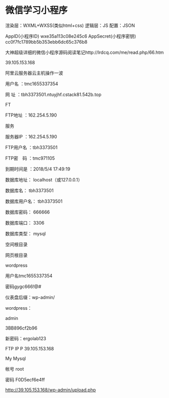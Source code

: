 # 微信学习小程序
渲染层：WXML+WXSS(类似html+css)
逻辑层：JS
配置：JSON

AppID(小程序ID) wxe35a113c08e245c6
AppSecret(小程序密钥) 
cc0f7fc1789bb5b353ebb6dc65c376b8

大神超级详细的微信小程序源码阅读笔记http://lrdcq.com/me/read.php/66.htm



39.105.153.168


阿里云服务器云主机操作一波

用户名 ：tmc1655337354


网 址 ：tbh3373501.ntuyjhf.cstack81.542b.top



FT

FTP地址 ：162.254.5.190



服务

服务器IP ：162.254.5.190





FTP用户名 ：tbh3373501



FTP密　码 ：tmc971105



到期时间是 ：2018/5/4 17:49:19





数据库地址：      localhost（或127.0.0.1）





数据库名：     tbh3373501



数据库用户名： tbh3373501



数据库密码：   666666



数据库端口：   3306


数据库类型：   mysql





空间根目录



网页根目录



wordpress


用户名tmc1655337354


密码gygc666!@#

仪表盘后缀：wp-admin/


wordpress：

admin

3BB896cf2b96


新密码：ergolab123

 

FTP IP  P  39.105.153.168 


My 
Mysql


帐号 root 


密码 F0D5ecf6e4ff







http://39.105.153.168/wp-admin/upload.php




























